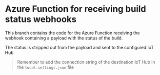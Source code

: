 # Azure Function for receiving build status webhooks
This branch contains the code for the Azure Function receiving the webhook containing a payload with the status of the build.

The status is stripped out from the payload and sent to the configured IoT Hub

> Remember to add the connection string of the destination IoT Hub in the `local.settings.json` file